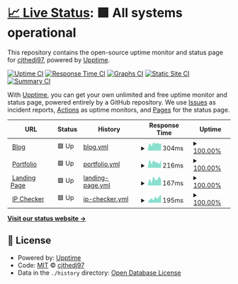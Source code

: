 # [📈 Live Status](https://status.cjthedj97.com): <!--live status--> **🟩 All systems operational**

This repository contains the open-source uptime monitor and status page for [cjthedj97](https://status.cjthedj97.com), powered by [Upptime](https://github.com/upptime/upptime).

[![Uptime CI](https://github.com/cjthedj97/status.cjthedj97.com/workflows/Uptime%20CI/badge.svg)](https://github.com/cjthedj97/status.cjthedj97.com/actions?query=workflow%3A%22Uptime+CI%22)
[![Response Time CI](https://github.com/cjthedj97/status.cjthedj97.com/workflows/Response%20Time%20CI/badge.svg)](https://github.com/cjthedj97/status.cjthedj97.com/actions?query=workflow%3A%22Response+Time+CI%22)
[![Graphs CI](https://github.com/cjthedj97/status.cjthedj97.com/workflows/Graphs%20CI/badge.svg)](https://github.com/cjthedj97/status.cjthedj97.com/actions?query=workflow%3A%22Graphs+CI%22)
[![Static Site CI](https://github.com/cjthedj97/status.cjthedj97.com/workflows/Static%20Site%20CI/badge.svg)](https://github.com/cjthedj97/status.cjthedj97.com/actions?query=workflow%3A%22Static+Site+CI%22)
[![Summary CI](https://github.com/cjthedj97/status.cjthedj97.com/workflows/Summary%20CI/badge.svg)](https://github.com/cjthedj97/status.cjthedj97.com/actions?query=workflow%3A%22Summary+CI%22)

With [Upptime](https://upptime.js.org), you can get your own unlimited and free uptime monitor and status page, powered entirely by a GitHub repository. We use [Issues](https://github.com/cjthedj97/status.cjthedj97.com/issues) as incident reports, [Actions](https://github.com/cjthedj97/status.cjthedj97.com/actions) as uptime monitors, and [Pages](https://status.cjthedj97.com) for the status page.

<!--start: status pages-->
<!-- This summary is generated by Upptime (https://github.com/upptime/upptime) -->
<!-- Do not edit this manually, your changes will be overwritten -->
<!-- prettier-ignore -->
| URL | Status | History | Response Time | Uptime |
| --- | ------ | ------- | ------------- | ------ |
| <img alt="" src="https://cjthedj97.me/assets/favicon.ico" height="13"> [Blog](https://blog.cjthedj97.me) | 🟩 Up | [blog.yml](https://github.com/cjthedj97/status.cjthedj97.me/commits/HEAD/history/blog.yml) | <details><summary><img alt="Response time graph" src="./graphs/blog/response-time-week.png" height="20"> 304ms</summary><br><a href="https://status.cjthedj97.me/history/blog"><img alt="Response time 210" src="https://img.shields.io/endpoint?url=https%3A%2F%2Fraw.githubusercontent.com%2Fcjthedj97%2Fstatus.cjthedj97.me%2FHEAD%2Fapi%2Fblog%2Fresponse-time.json"></a><br><a href="https://status.cjthedj97.me/history/blog"><img alt="24-hour response time 309" src="https://img.shields.io/endpoint?url=https%3A%2F%2Fraw.githubusercontent.com%2Fcjthedj97%2Fstatus.cjthedj97.me%2FHEAD%2Fapi%2Fblog%2Fresponse-time-day.json"></a><br><a href="https://status.cjthedj97.me/history/blog"><img alt="7-day response time 304" src="https://img.shields.io/endpoint?url=https%3A%2F%2Fraw.githubusercontent.com%2Fcjthedj97%2Fstatus.cjthedj97.me%2FHEAD%2Fapi%2Fblog%2Fresponse-time-week.json"></a><br><a href="https://status.cjthedj97.me/history/blog"><img alt="30-day response time 266" src="https://img.shields.io/endpoint?url=https%3A%2F%2Fraw.githubusercontent.com%2Fcjthedj97%2Fstatus.cjthedj97.me%2FHEAD%2Fapi%2Fblog%2Fresponse-time-month.json"></a><br><a href="https://status.cjthedj97.me/history/blog"><img alt="1-year response time 218" src="https://img.shields.io/endpoint?url=https%3A%2F%2Fraw.githubusercontent.com%2Fcjthedj97%2Fstatus.cjthedj97.me%2FHEAD%2Fapi%2Fblog%2Fresponse-time-year.json"></a></details> | <details><summary><a href="https://status.cjthedj97.me/history/blog">100.00%</a></summary><a href="https://status.cjthedj97.me/history/blog"><img alt="All-time uptime 99.95%" src="https://img.shields.io/endpoint?url=https%3A%2F%2Fraw.githubusercontent.com%2Fcjthedj97%2Fstatus.cjthedj97.me%2FHEAD%2Fapi%2Fblog%2Fuptime.json"></a><br><a href="https://status.cjthedj97.me/history/blog"><img alt="24-hour uptime 100.00%" src="https://img.shields.io/endpoint?url=https%3A%2F%2Fraw.githubusercontent.com%2Fcjthedj97%2Fstatus.cjthedj97.me%2FHEAD%2Fapi%2Fblog%2Fuptime-day.json"></a><br><a href="https://status.cjthedj97.me/history/blog"><img alt="7-day uptime 100.00%" src="https://img.shields.io/endpoint?url=https%3A%2F%2Fraw.githubusercontent.com%2Fcjthedj97%2Fstatus.cjthedj97.me%2FHEAD%2Fapi%2Fblog%2Fuptime-week.json"></a><br><a href="https://status.cjthedj97.me/history/blog"><img alt="30-day uptime 100.00%" src="https://img.shields.io/endpoint?url=https%3A%2F%2Fraw.githubusercontent.com%2Fcjthedj97%2Fstatus.cjthedj97.me%2FHEAD%2Fapi%2Fblog%2Fuptime-month.json"></a><br><a href="https://status.cjthedj97.me/history/blog"><img alt="1-year uptime 100.00%" src="https://img.shields.io/endpoint?url=https%3A%2F%2Fraw.githubusercontent.com%2Fcjthedj97%2Fstatus.cjthedj97.me%2FHEAD%2Fapi%2Fblog%2Fuptime-year.json"></a></details>
| <img alt="" src="https://cjthedj97.me/assets/favicon.ico" height="13"> [Portfolio](https://portfolio.cjthedj97.me) | 🟩 Up | [portfolio.yml](https://github.com/cjthedj97/status.cjthedj97.me/commits/HEAD/history/portfolio.yml) | <details><summary><img alt="Response time graph" src="./graphs/portfolio/response-time-week.png" height="20"> 216ms</summary><br><a href="https://status.cjthedj97.me/history/portfolio"><img alt="Response time 211" src="https://img.shields.io/endpoint?url=https%3A%2F%2Fraw.githubusercontent.com%2Fcjthedj97%2Fstatus.cjthedj97.me%2FHEAD%2Fapi%2Fportfolio%2Fresponse-time.json"></a><br><a href="https://status.cjthedj97.me/history/portfolio"><img alt="24-hour response time 221" src="https://img.shields.io/endpoint?url=https%3A%2F%2Fraw.githubusercontent.com%2Fcjthedj97%2Fstatus.cjthedj97.me%2FHEAD%2Fapi%2Fportfolio%2Fresponse-time-day.json"></a><br><a href="https://status.cjthedj97.me/history/portfolio"><img alt="7-day response time 216" src="https://img.shields.io/endpoint?url=https%3A%2F%2Fraw.githubusercontent.com%2Fcjthedj97%2Fstatus.cjthedj97.me%2FHEAD%2Fapi%2Fportfolio%2Fresponse-time-week.json"></a><br><a href="https://status.cjthedj97.me/history/portfolio"><img alt="30-day response time 235" src="https://img.shields.io/endpoint?url=https%3A%2F%2Fraw.githubusercontent.com%2Fcjthedj97%2Fstatus.cjthedj97.me%2FHEAD%2Fapi%2Fportfolio%2Fresponse-time-month.json"></a><br><a href="https://status.cjthedj97.me/history/portfolio"><img alt="1-year response time 209" src="https://img.shields.io/endpoint?url=https%3A%2F%2Fraw.githubusercontent.com%2Fcjthedj97%2Fstatus.cjthedj97.me%2FHEAD%2Fapi%2Fportfolio%2Fresponse-time-year.json"></a></details> | <details><summary><a href="https://status.cjthedj97.me/history/portfolio">100.00%</a></summary><a href="https://status.cjthedj97.me/history/portfolio"><img alt="All-time uptime 99.95%" src="https://img.shields.io/endpoint?url=https%3A%2F%2Fraw.githubusercontent.com%2Fcjthedj97%2Fstatus.cjthedj97.me%2FHEAD%2Fapi%2Fportfolio%2Fuptime.json"></a><br><a href="https://status.cjthedj97.me/history/portfolio"><img alt="24-hour uptime 100.00%" src="https://img.shields.io/endpoint?url=https%3A%2F%2Fraw.githubusercontent.com%2Fcjthedj97%2Fstatus.cjthedj97.me%2FHEAD%2Fapi%2Fportfolio%2Fuptime-day.json"></a><br><a href="https://status.cjthedj97.me/history/portfolio"><img alt="7-day uptime 100.00%" src="https://img.shields.io/endpoint?url=https%3A%2F%2Fraw.githubusercontent.com%2Fcjthedj97%2Fstatus.cjthedj97.me%2FHEAD%2Fapi%2Fportfolio%2Fuptime-week.json"></a><br><a href="https://status.cjthedj97.me/history/portfolio"><img alt="30-day uptime 100.00%" src="https://img.shields.io/endpoint?url=https%3A%2F%2Fraw.githubusercontent.com%2Fcjthedj97%2Fstatus.cjthedj97.me%2FHEAD%2Fapi%2Fportfolio%2Fuptime-month.json"></a><br><a href="https://status.cjthedj97.me/history/portfolio"><img alt="1-year uptime 100.00%" src="https://img.shields.io/endpoint?url=https%3A%2F%2Fraw.githubusercontent.com%2Fcjthedj97%2Fstatus.cjthedj97.me%2FHEAD%2Fapi%2Fportfolio%2Fuptime-year.json"></a></details>
| <img alt="" src="https://icons.duckduckgo.com/ip3/cjthedj97.me.ico" height="13"> [Landing Page](https://cjthedj97.me) | 🟩 Up | [landing-page.yml](https://github.com/cjthedj97/status.cjthedj97.me/commits/HEAD/history/landing-page.yml) | <details><summary><img alt="Response time graph" src="./graphs/landing-page/response-time-week.png" height="20"> 167ms</summary><br><a href="https://status.cjthedj97.me/history/landing-page"><img alt="Response time 137" src="https://img.shields.io/endpoint?url=https%3A%2F%2Fraw.githubusercontent.com%2Fcjthedj97%2Fstatus.cjthedj97.me%2FHEAD%2Fapi%2Flanding-page%2Fresponse-time.json"></a><br><a href="https://status.cjthedj97.me/history/landing-page"><img alt="24-hour response time 160" src="https://img.shields.io/endpoint?url=https%3A%2F%2Fraw.githubusercontent.com%2Fcjthedj97%2Fstatus.cjthedj97.me%2FHEAD%2Fapi%2Flanding-page%2Fresponse-time-day.json"></a><br><a href="https://status.cjthedj97.me/history/landing-page"><img alt="7-day response time 167" src="https://img.shields.io/endpoint?url=https%3A%2F%2Fraw.githubusercontent.com%2Fcjthedj97%2Fstatus.cjthedj97.me%2FHEAD%2Fapi%2Flanding-page%2Fresponse-time-week.json"></a><br><a href="https://status.cjthedj97.me/history/landing-page"><img alt="30-day response time 146" src="https://img.shields.io/endpoint?url=https%3A%2F%2Fraw.githubusercontent.com%2Fcjthedj97%2Fstatus.cjthedj97.me%2FHEAD%2Fapi%2Flanding-page%2Fresponse-time-month.json"></a><br><a href="https://status.cjthedj97.me/history/landing-page"><img alt="1-year response time 137" src="https://img.shields.io/endpoint?url=https%3A%2F%2Fraw.githubusercontent.com%2Fcjthedj97%2Fstatus.cjthedj97.me%2FHEAD%2Fapi%2Flanding-page%2Fresponse-time-year.json"></a></details> | <details><summary><a href="https://status.cjthedj97.me/history/landing-page">100.00%</a></summary><a href="https://status.cjthedj97.me/history/landing-page"><img alt="All-time uptime 100.00%" src="https://img.shields.io/endpoint?url=https%3A%2F%2Fraw.githubusercontent.com%2Fcjthedj97%2Fstatus.cjthedj97.me%2FHEAD%2Fapi%2Flanding-page%2Fuptime.json"></a><br><a href="https://status.cjthedj97.me/history/landing-page"><img alt="24-hour uptime 100.00%" src="https://img.shields.io/endpoint?url=https%3A%2F%2Fraw.githubusercontent.com%2Fcjthedj97%2Fstatus.cjthedj97.me%2FHEAD%2Fapi%2Flanding-page%2Fuptime-day.json"></a><br><a href="https://status.cjthedj97.me/history/landing-page"><img alt="7-day uptime 100.00%" src="https://img.shields.io/endpoint?url=https%3A%2F%2Fraw.githubusercontent.com%2Fcjthedj97%2Fstatus.cjthedj97.me%2FHEAD%2Fapi%2Flanding-page%2Fuptime-week.json"></a><br><a href="https://status.cjthedj97.me/history/landing-page"><img alt="30-day uptime 100.00%" src="https://img.shields.io/endpoint?url=https%3A%2F%2Fraw.githubusercontent.com%2Fcjthedj97%2Fstatus.cjthedj97.me%2FHEAD%2Fapi%2Flanding-page%2Fuptime-month.json"></a><br><a href="https://status.cjthedj97.me/history/landing-page"><img alt="1-year uptime 100.00%" src="https://img.shields.io/endpoint?url=https%3A%2F%2Fraw.githubusercontent.com%2Fcjthedj97%2Fstatus.cjthedj97.me%2FHEAD%2Fapi%2Flanding-page%2Fuptime-year.json"></a></details>
| <img alt="" src="https://cjthedj97.me/assets/favicon.ico" height="13"> [IP Checker](https://ip.cjthedj97.me) | 🟩 Up | [ip-checker.yml](https://github.com/cjthedj97/status.cjthedj97.me/commits/HEAD/history/ip-checker.yml) | <details><summary><img alt="Response time graph" src="./graphs/ip-checker/response-time-week.png" height="20"> 195ms</summary><br><a href="https://status.cjthedj97.me/history/ip-checker"><img alt="Response time 140" src="https://img.shields.io/endpoint?url=https%3A%2F%2Fraw.githubusercontent.com%2Fcjthedj97%2Fstatus.cjthedj97.me%2FHEAD%2Fapi%2Fip-checker%2Fresponse-time.json"></a><br><a href="https://status.cjthedj97.me/history/ip-checker"><img alt="24-hour response time 181" src="https://img.shields.io/endpoint?url=https%3A%2F%2Fraw.githubusercontent.com%2Fcjthedj97%2Fstatus.cjthedj97.me%2FHEAD%2Fapi%2Fip-checker%2Fresponse-time-day.json"></a><br><a href="https://status.cjthedj97.me/history/ip-checker"><img alt="7-day response time 195" src="https://img.shields.io/endpoint?url=https%3A%2F%2Fraw.githubusercontent.com%2Fcjthedj97%2Fstatus.cjthedj97.me%2FHEAD%2Fapi%2Fip-checker%2Fresponse-time-week.json"></a><br><a href="https://status.cjthedj97.me/history/ip-checker"><img alt="30-day response time 185" src="https://img.shields.io/endpoint?url=https%3A%2F%2Fraw.githubusercontent.com%2Fcjthedj97%2Fstatus.cjthedj97.me%2FHEAD%2Fapi%2Fip-checker%2Fresponse-time-month.json"></a><br><a href="https://status.cjthedj97.me/history/ip-checker"><img alt="1-year response time 138" src="https://img.shields.io/endpoint?url=https%3A%2F%2Fraw.githubusercontent.com%2Fcjthedj97%2Fstatus.cjthedj97.me%2FHEAD%2Fapi%2Fip-checker%2Fresponse-time-year.json"></a></details> | <details><summary><a href="https://status.cjthedj97.me/history/ip-checker">100.00%</a></summary><a href="https://status.cjthedj97.me/history/ip-checker"><img alt="All-time uptime 99.49%" src="https://img.shields.io/endpoint?url=https%3A%2F%2Fraw.githubusercontent.com%2Fcjthedj97%2Fstatus.cjthedj97.me%2FHEAD%2Fapi%2Fip-checker%2Fuptime.json"></a><br><a href="https://status.cjthedj97.me/history/ip-checker"><img alt="24-hour uptime 100.00%" src="https://img.shields.io/endpoint?url=https%3A%2F%2Fraw.githubusercontent.com%2Fcjthedj97%2Fstatus.cjthedj97.me%2FHEAD%2Fapi%2Fip-checker%2Fuptime-day.json"></a><br><a href="https://status.cjthedj97.me/history/ip-checker"><img alt="7-day uptime 100.00%" src="https://img.shields.io/endpoint?url=https%3A%2F%2Fraw.githubusercontent.com%2Fcjthedj97%2Fstatus.cjthedj97.me%2FHEAD%2Fapi%2Fip-checker%2Fuptime-week.json"></a><br><a href="https://status.cjthedj97.me/history/ip-checker"><img alt="30-day uptime 100.00%" src="https://img.shields.io/endpoint?url=https%3A%2F%2Fraw.githubusercontent.com%2Fcjthedj97%2Fstatus.cjthedj97.me%2FHEAD%2Fapi%2Fip-checker%2Fuptime-month.json"></a><br><a href="https://status.cjthedj97.me/history/ip-checker"><img alt="1-year uptime 100.00%" src="https://img.shields.io/endpoint?url=https%3A%2F%2Fraw.githubusercontent.com%2Fcjthedj97%2Fstatus.cjthedj97.me%2FHEAD%2Fapi%2Fip-checker%2Fuptime-year.json"></a></details>

<!--end: status pages-->

[**Visit our status website →**](https://status.cjthedj97.com)

## 📄 License

- Powered by: [Upptime](https://github.com/upptime/upptime)
- Code: [MIT](./LICENSE) © [cjthedj97](https://status.cjthedj97.com)
- Data in the `./history` directory: [Open Database License](https://opendatacommons.org/licenses/odbl/1-0/)
